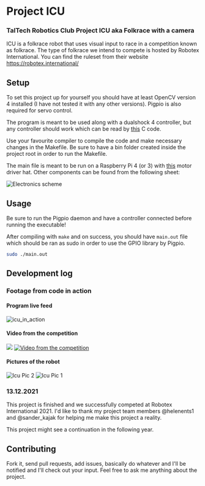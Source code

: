
# Project ICU
### TalTech Robotics Club Project ICU aka Folkrace with a camera

ICU is a folkrace robot that uses visual input to race in a competition known as folkrace. The type of folkrace we intend to compete is hosted by Robotex International. You can find the ruleset from their website https://robotex.international/

## Setup

To set this project up for yourself you should have at least OpenCV version 4 installed (I have not tested it with any other versions). Pigpio is also required for servo control.

The program is meant to be used along with a dualshock 4 controller, but any controller should work which can be read by [this](https://gist.github.com/jasonwhite/c5b2048c15993d285130) C code.

Use your favourite compiler to compile the code and make necessary changes in the Makefile. Be sure to have a bin folder created inside the project root in order to run the Makefile.

The main file is meant to be run on a Raspberry Pi 4 (or 3) with [this](https://www.waveshare.com/motor-driver-hat.htm) motor driver hat. Other components can be found from the following sheet:

![Electronics scheme](https://gitlab.com/Fyoxy/icu/-/raw/main/readme/ICU_Scheme.PNG)

## Usage

Be sure to run the Pigpio daemon and have a controller connected before running the executable!

After compiling with `make` and on success, you should have `main.out` file which should be ran as sudo in order to use the GPIO library by Pigpio.
```bash
sudo ./main.out
```

## Development log

### Footage from code in action

#### Program live feed
![icu_in_action](https://user-images.githubusercontent.com/26466364/145877753-310d172d-5546-4853-8253-04d8e667ec97.gif)


#### Video from the competition
![](https://youtu.be/LKv6RdX_fBk)
[![Video from the competition](http://img.youtube.com/vi/LKv6RdX_fBk/0.jpg)](http://www.youtube.com/watch?v=LKv6RdX_fBk "Project ICU at Robotex International 2021")

#### Pictures of the robot
![Icu Pic 2](https://gitlab.com/Fyoxy/icu/-/raw/main/readme/icu_robot_2.png) ![Icu Pic 1](https://gitlab.com/Fyoxy/icu/-/raw/main/readme/icu_robot_1.png)

### 13.12.2021
This project is finished and we successfully competed at Robotex International 2021. I'd like to thank my project team members @helenents1 and @sander_kajak for helping me make this project a reality.

This project might see a continuation in the following year.

## Contributing

Fork it, send pull requests, add issues, basically do whatever and I'll be notified and I'll check out your input.
Feel free to ask me anything about the project.
